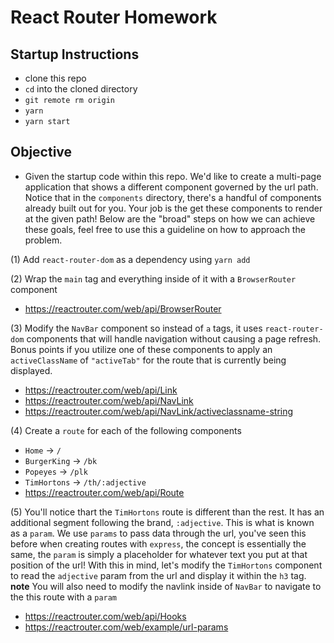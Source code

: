 # React Router Homework

## Startup Instructions

- clone this repo
- `cd` into the cloned directory
- `git remote rm origin`
- `yarn`
- `yarn start`

## Objective

- Given the startup code within this repo. We'd like to create a multi-page application that shows a different component governed by the url path. Notice that in the `components` directory, there's a handful of components already built out for you. Your job is the get these components to render at the given path! Below are the "broad" steps on how we can achieve these goals, feel free to use this a guideline on how to approach the problem.

(1) Add `react-router-dom` as a dependency using `yarn add`

(2) Wrap the `main` tag and everything inside of it with a `BrowserRouter` component

- https://reactrouter.com/web/api/BrowserRouter

(3) Modify the `NavBar` component so instead of `a` tags, it uses `react-router-dom` components that will handle navigation without causing a page refresh. Bonus points if you utilize one of these components to apply an `activeClassName` of `"activeTab"` for the route that is currently being displayed.

- https://reactrouter.com/web/api/Link
- https://reactrouter.com/web/api/NavLink
- https://reactrouter.com/web/api/NavLink/activeclassname-string

(4) Create a `route` for each of the following components

- `Home` -> `/`
- `BurgerKing` -> `/bk`
- `Popeyes` -> `/plk`
- `TimHortons` -> `/th/:adjective`
- https://reactrouter.com/web/api/Route

(5) You'll notice thart the `TimHortons` route is different than the rest. It has an additional segment following the brand, `:adjective`. This is what is known as a `param`. We use `params` to pass data through the url, you've seen this before when creating routes with `express`, the concept is essentially the same, the `param` is simply a placeholder for whatever text you put at that position of the url! With this in mind, let's modify the `TimHortons` component to read the `adjective` param from the url and display it within the `h3` tag. **note** You will also need to modify the navlink inside of `NavBar` to navigate to the this route with a `param`

- https://reactrouter.com/web/api/Hooks
- https://reactrouter.com/web/example/url-params
